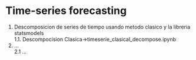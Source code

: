 # Time-series forecasting
1. Descomposicion de series de tiempo usando metodo clasico y la libreria statsmodels<br/>
  1.1. Descompocision Clasica->timeserie_clasical_decompose.ipynb<br/>
2. ...<br/>
  2.1 ...<br/>

